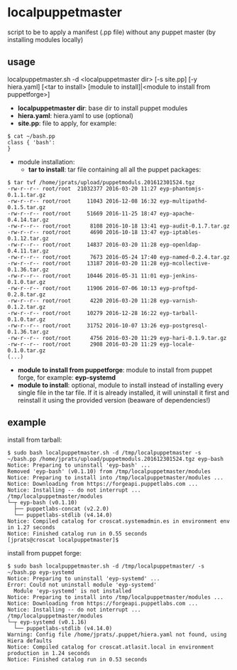 # localpuppetmaster

script to be to apply a manifest (.pp file) without any puppet master (by installing modules locally)

## usage

localpuppetmaster.sh -d \<localpuppetmaster dir\> [-s site.pp] [-y hiera.yaml] [\<tar to install\> [module to install]|\<module to install from puppetforge\>]

* **localpuppetmaster dir**: base dir to install puppet modules
* **hiera.yaml**: hiera.yaml to use (optional)
* **site.pp**: file to apply, for example:
```
$ cat ~/bash.pp
class { 'bash':
}
```
* module installation:
  * **tar to install**: tar file containing all all the puppet packages:
```
$ tar tvf /home/jprats/upload/puppetmoduls.201612301524.tgz
-rw-r--r-- root/root  21032377 2016-03-20 11:27 eyp-phantomjs-0.1.1.tar.gz
-rw-r--r-- root/root     11043 2016-12-08 16:32 eyp-multipathd-0.1.5.tar.gz
-rw-r--r-- root/root     51669 2016-11-25 18:47 eyp-apache-0.4.14.tar.gz
-rw-r--r-- root/root      8108 2016-10-18 13:41 eyp-audit-0.1.7.tar.gz
-rw-r--r-- root/root      4690 2016-10-18 13:47 eyp-iptables-0.1.12.tar.gz
-rw-r--r-- root/root     14837 2016-03-20 11:28 eyp-openldap-0.4.11.tar.gz
-rw-r--r-- root/root      7673 2016-05-24 17:40 eyp-named-0.2.4.tar.gz
-rw-r--r-- root/root     13187 2016-03-20 11:28 eyp-mcollective-0.1.36.tar.gz
-rw-r--r-- root/root     10446 2016-05-31 11:01 eyp-jenkins-0.1.0.tar.gz
-rw-r--r-- root/root     11906 2016-07-06 10:13 eyp-proftpd-0.2.8.tar.gz
-rw-r--r-- root/root      4220 2016-03-20 11:28 eyp-varnish-0.1.2.tar.gz
-rw-r--r-- root/root     10279 2016-12-28 16:22 eyp-tarball-0.1.0.tar.gz
-rw-r--r-- root/root     31752 2016-10-07 13:26 eyp-postgresql-0.1.36.tar.gz
-rw-r--r-- root/root      4756 2016-03-20 11:29 eyp-hari-0.1.9.tar.gz
-rw-r--r-- root/root      2908 2016-03-20 11:29 eyp-locale-0.1.0.tar.gz
(...)
```
  * **module to install from puppetforge**: module to install from puppet forge, for example: **eyp-systemd**
* **module to install**: optional, module to install instead of installing every single file in the tar file. If it is already installed, it will uninstall it first and reinstall it using the provided version (beaware of dependencies!)

## example

install from tarball:

```
$ sudo bash localpuppetmaster.sh -d /tmp/localpuppetmaster -s ~/bash.pp /home/jprats/upload/puppetmoduls.201612301524.tgz eyp-bash
Notice: Preparing to uninstall 'eyp-bash' ...
Removed 'eyp-bash' (v0.1.10) from /tmp/localpuppetmaster/modules
Notice: Preparing to install into /tmp/localpuppetmaster/modules ...
Notice: Downloading from https://forgeapi.puppetlabs.com ...
Notice: Installing -- do not interrupt ...
/tmp/localpuppetmaster/modules
└─┬ eyp-bash (v0.1.10)
  ├── puppetlabs-concat (v2.2.0)
  └── puppetlabs-stdlib (v4.14.0)
Notice: Compiled catalog for croscat.systemadmin.es in environment env in 1.27 seconds
Notice: Finished catalog run in 0.55 seconds
[jprats@croscat localpuppetmaster]$

```

install from puppet forge:

```
$ sudo bash localpuppetmaster.sh -d /tmp/localpuppetmaster/ -s ~/bash.pp eyp-systemd
Notice: Preparing to uninstall 'eyp-systemd' ...
Error: Could not uninstall module 'eyp-systemd'
  Module 'eyp-systemd' is not installed
Notice: Preparing to install into /tmp/localpuppetmaster/modules ...
Notice: Downloading from https://forgeapi.puppetlabs.com ...
Notice: Installing -- do not interrupt ...
/tmp/localpuppetmaster/modules
└─┬ eyp-systemd (v0.1.16)
  └── puppetlabs-stdlib (v4.14.0)
Warning: Config file /home/jprats/.puppet/hiera.yaml not found, using Hiera defaults
Notice: Compiled catalog for croscat.atlasit.local in environment production in 1.24 seconds
Notice: Finished catalog run in 0.53 seconds
```
